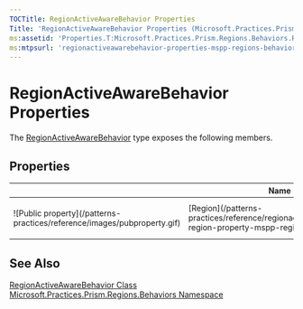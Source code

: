 ```yaml
---
TOCTitle: RegionActiveAwareBehavior Properties
Title: 'RegionActiveAwareBehavior Properties (Microsoft.Practices.Prism.Regions.Behaviors)'
ms:assetid: 'Properties.T:Microsoft.Practices.Prism.Regions.Behaviors.RegionActiveAwareBehavior'
ms:mtpsurl: 'regionactiveawarebehavior-properties-mspp-regions-behaviors.md'
---
```


# RegionActiveAwareBehavior Properties

The [RegionActiveAwareBehavior](/patterns-practices/reference/regionactiveawarebehavior-class-mspp-regions-behaviors) type exposes the following members.

## Properties

<table>

<thead>
<tr class="header">
<th> </th>
<th>Name</th>
<th>Description</th>
</tr>
</thead>
<tbody>
<tr class="odd">
<td>![Public property](/patterns-practices/reference/images/pubproperty.gif)</td>
<td>[Region](/patterns-practices/reference/regionactiveawarebehavior-region-property-mspp-regions-behaviors)</td>
<td><div class="summary">
The region that this behavior is extending
</div></td>
</tr>
</tbody>
</table>

## See Also

[RegionActiveAwareBehavior Class](/patterns-practices/reference/regionactiveawarebehavior-class-mspp-regions-behaviors)  
[Microsoft.Practices.Prism.Regions.Behaviors Namespace](/patterns-practices/reference/mspp-regions-behaviors-namespace)